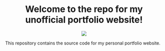 <h1 align="center">Welcome to the repo for my unofficial portfolio website!</h1>

<p align="center">
  <a href="https://skillicons.dev">
    <img src="https://skillicons.dev/icons?i=html,css,javascript,python,flask" />
  </a>
</p>
 
This repository contains the source code for my personal portfolio website.


